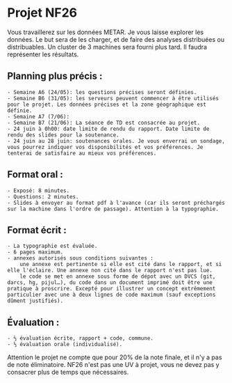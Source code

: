 # Projet NF26

Vous travaillerez sur les données METAR. Je vous laisse explorer les données. Le but sera de les charger, et de faire des analyses distribuées ou distribuables. Un cluster de 3 machines sera fourni plus tard. Il faudra représenter les résultats.

## Planning plus précis :

    - Semaine A6 (24/05): les questions précises seront définies.
    - Semaine B6 (31/05): les serveurs peuvent commencer à être utilisés pour le projet. Les données précises et la zone géographique est définie.
    - Semaine A7 (7/06):
    - Semaine B7 (21/06): La séance de TD est consacrée au projet.
    - 24 juin à 0h00: date limite de rendu du rapport. Date limite de rendu des slides pour la soutenance.
    - 24 juin au 28 juin: soutenances orales. Je vous enverrai un sondage, vous pourrez indiquer vos disponibilités et vos préférences. Je tenterai de satisfaire au mieux vos préférences.

## Format oral :

    - Exposé: 8 minutes.
    - Questions: 2 minutes.
    - Slides à envoyer au format pdf à l'avance (car ils seront préchargés sur la machine dans l'ordre de passage). Attention à la typographie.

## Format écrit :

    - La typographie est évaluée.
    - 6 pages maximum.
    - annexes autorisés sous conditions suivantes :
        une annexe est pertinente si elle est cité dans le rapport, et si elle l'éclaire. Une annexe non cité dans le rapport n'est pas lue.
        le code se met en annexe sous forme de dépot avec un DVCS (git, darcs, hg, pijul…), du code dans un document imprimé doit être une pratique à proscrire. Excepté pour illustrer un concept extrêmement particulier avec une à deux lignes de code maximum (sauf exceptions dûment justifiés).

## Évaluation :

    - ⅔ évaluation écrite, rapport + code, commune.
    - ⅓ évaluation orale (individualisé).

Attention le projet ne compte que pour 20% de la note finale, et il n'y a pas de note éliminatoire. NF26 n'est pas une UV à projet, vous ne devez pas y consacrer plus de temps que nécessaires.